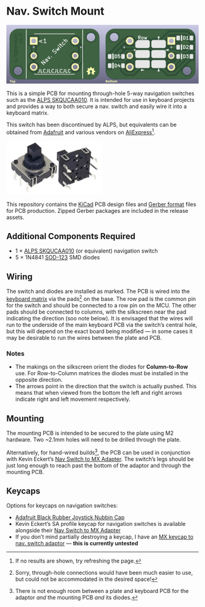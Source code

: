 # Nav. Switch Mount

![5-way Navigation Switch Mount](Images/nav-switch-mount.png)

This is a simple PCB for mounting through-hole 5-way navigation switches such as
the [ALPS SKQUCAA010]. It is intended for use in keyboard projects and provides
a way to both secure a nav. switch and easily wire it into a keyboard matrix.

This switch has been discontinued by ALPS, but equivalents can be obtained from
[Adafruit][ada-504] and various vendors on [AliExpress][ali-SKQ][^1].

<img src="Images/5-five-way-switches.jpg" width="250" title="5-way Navigation Switches">

This repository contains the [KiCad] PCB design files and [Gerber format] files
for PCB production. Zipped Gerber packages are included in the release assets.


[^1]: If no results are shown, try refreshing the page.


## Additional Components Required

 * 1 × [ALPS SKQUCAA010] (or equivalent) navigation switch
 * 5 × 1N4841 [SOD-123] SMD diodes


## Wiring

The switch and diodes are installed as marked. The PCB is wired into the
[keyboard matrix] via the pads[^2] on the base. The row pad is the common pin
for the switch and should be connected to a row pin on the MCU. The other pads
should be connected to columns, with the silkscreen near the pad indicating the
direction (soo note below). It is envisaged that the wires will run to the
underside of the main keyboard PCB via the switch’s central hole, but this will
depend on the exact board being modified — in some cases it may be desirable to
run the wires between the plate and PCB.

### Notes

 * The makings on the silkscreen orient the diodes for **Column-to-Row** use.
   For Row-to-Column matrices the diodes must be installed in the opposite
   direction.
 * The arrows point in the direction that the switch is actually pushed. This
   means that when viewed from the bottom the left and right arrows indicate
   right and left movement respectively.


[^2]: Sorry, through-hole connections would have been much easier to use, but
could not be accommodated in the desired space!


## Mounting

The mounting PCB is intended to be secured to the plate using M2 hardware. Two
~2.1mm holes will need to be drilled through the plate.

Alternatively, for hand-wired builds[^3], the PCB can be used in conjunction
with Kevin Eckert’s [Nav Switch to MX Adapter][nav2mx]. The switch’s legs should
be just long enough to reach past the bottom of the adaptor and through the
mounting PCB.


[^3]: There is not enough room between a plate and keyboard PCB for the adaptor
*and* the mounting PCB *and* its diodes.


## Keycaps

Options for keycaps on navigation switches:

 * [Adafruit Black Rubber Joystick Nubbin Cap][ada-4697]
 * Kevin Eckert’s SA profile keycap for navigation switches is available
   alongside their [Nav Switch to MX Adapter][nav2mx]
 * If you don’t mind partially destroying a keycap, I have an [MX keycap to nav.
   switch adaptor][mx2nav] — **this is currently untested**



[ALPS SKQUCAA010]: https://tech.alpsalpine.com/e/products/detail/SKQUCAA010/
[KiCad]: https://www.kicad.org
[Gerber format]: https://en.wikipedia.org/wiki/Gerber_format
[ada-504]: https://www.adafruit.com/product/504
[ada-4697]: https://www.adafruit.com/product/4697
[ali-SKQ]: https://www.aliexpress.com/w/wholesale-SKQUCAA010.html?catId=0&SearchText=SKQUCAA010&spm=a2g0o.productlist.1000002.0
[SOD-123]: https://en.wikipedia.org/wiki/Small_Outline_Diode
[keyboard matrix]: https://www.pcbheaven.com/wikipages/How_Key_Matrices_Works/
[nav2mx]: https://www.thingiverse.com/thing:3958026
[mx2nav]: https://www.tinkercad.com/things/3gL4wvWRLj1?sharecode=r8TKDKdgjJ2txvJRraO-QcmJA2kGXZVvP2sOEYxu-jg
